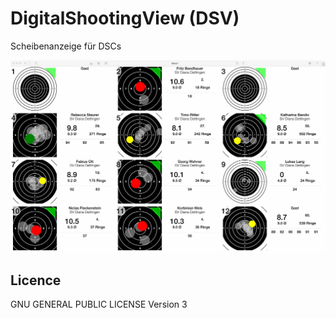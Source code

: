 # DigitalShootingView (DSV)

Scheibenanzeige für DSCs

![alt text](https://raw.githubusercontent.com/DigitalShooting/assets/master/DSV_1.png)



## Licence
GNU GENERAL PUBLIC LICENSE Version 3
